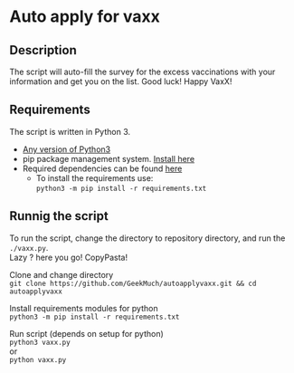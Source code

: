 # Auto apply for vaxx

## Description
The script will auto-fill the survey for the excess vaccinations with your information and get you on the list. Good luck!  Happy VaxX!  

## Requirements
The script is written in Python 3.

- [Any version of Python3](https://www.python.org/downloads/)
- pip package management system. [Install here](https://pip.pypa.io/en/stable/installing/)
- Required dependencies can be found [here](https://github.com/GeekMuch/autoapplyvaxx/blob/master/requirements.txt)
  - To install the requirements use:  
    ```python3 -m pip install -r requirements.txt```

## Runnig the script
To run the script, change the directory to repository directory, and run the ```./vaxx.py```.  
Lazy ? here you go! CopyPasta!  
  
Clone and change directory  
```git clone https://github.com/GeekMuch/autoapplyvaxx.git && cd autoapplyvaxx ```  

Install requirements modules for python  
```python3 -m pip install -r requirements.txt```

Run script (depends on setup for python)  
```python3 vaxx.py```  
or  
```python vaxx.py```


